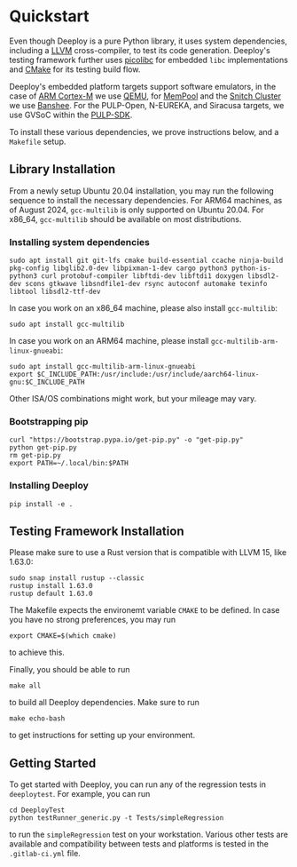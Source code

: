 # Quickstart

Even though Deeploy is a pure Python library, it uses system dependencies, including a [LLVM](https://llvm.org/) cross-compiler, to test its code generation. Deeploy's testing framework further uses [picolibc](https://github.com/picolibc/picolibc) for embedded `libc` implementations and [CMake](https://cmake.org/) for its testing build flow.

Deeploy's embedded platform targets support software emulators, in the case of [ARM Cortex-M](https://www.arm.com/products/silicon-ip-cpu/cortex-m/cortex-m4) we use [QEMU](https://www.qemu.org/), for [MemPool](https://github.com/pulp-platform/mempool) and the [Snitch Cluster](https://github.com/pulp-platform/snitch_cluster) we use [Banshee](https://github.com/pulp-platform/banshee). For the PULP-Open, N-EUREKA, and Siracusa targets, we use GVSoC within the [PULP-SDK](https://github.com/pulp-platform/pulp-sdk).

To install these various dependencies, we prove instructions below, and a `Makefile` setup.

## Library Installation

From a newly setup Ubuntu 20.04 installation, you may run the following sequence to install the necessary dependencies.
For ARM64 machines, as of August 2024, `gcc-multilib` is only supported on Ubuntu 20.04. For x86_64, `gcc-multilib` should be available on most distributions.

### Installing system dependencies

```
sudo apt install git git-lfs cmake build-essential ccache ninja-build pkg-config libglib2.0-dev libpixman-1-dev cargo python3 python-is-python3 curl protobuf-compiler libftdi-dev libftdi1 doxygen libsdl2-dev scons gtkwave libsndfile1-dev rsync autoconf automake texinfo libtool libsdl2-ttf-dev
```

In case you work on an x86_64 machine, please also install `gcc-multilib`:
```
sudo apt install gcc-multilib
```

In case you work on an ARM64 machine, please install `gcc-multilib-arm-linux-gnueabi`:
```
sudo apt install gcc-multilib-arm-linux-gnueabi
export $C_INCLUDE_PATH:/usr/include:/usr/include/aarch64-linux-gnu:$C_INCLUDE_PATH
```

Other ISA/OS combinations might work, but your mileage may vary.

### Bootstrapping pip

```
curl "https://bootstrap.pypa.io/get-pip.py" -o "get-pip.py"
python get-pip.py
rm get-pip.py
export PATH=~/.local/bin:$PATH
```

### Installing Deeploy

```
pip install -e .
```

## Testing Framework Installation

Please make sure to use a Rust version that is compatible with LLVM 15, like 1.63.0:

```
sudo snap install rustup --classic
rustup install 1.63.0
rustup default 1.63.0
```

The Makefile expects the environemt variable `CMAKE` to be defined. In case you have no strong preferences, you may run

```
export CMAKE=$(which cmake)
```

to achieve this.

Finally, you should be able to run

```
make all
```

to build all Deeploy dependencies. Make sure to run

```
make echo-bash
```

to get instructions for setting up your environment.

## Getting Started

To get started with Deeploy, you can run any of the regression tests in `deeploytest`.
For example, you can run

```
cd DeeployTest
python testRunner_generic.py -t Tests/simpleRegression
```

to run the `simpleRegression` test on your workstation. Various other tests are available and compatibility between tests and platforms is tested in the `.gitlab-ci.yml` file.

